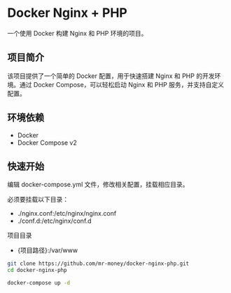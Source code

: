 # Docker Nginx + PHP

一个使用 Docker 构建 Nginx 和 PHP 环境的项目。

## 项目简介

该项目提供了一个简单的 Docker 配置，用于快速搭建 Nginx 和 PHP 的开发环境。通过 Docker Compose，可以轻松启动 Nginx 和 PHP 服务，并支持自定义配置。

## 环境依赖

- Docker
- Docker Compose v2

## 快速开始

编辑 docker-compose.yml 文件，修改相关配置，挂载相应目录。

必须要挂载以下目录：
- ./nginx.conf:/etc/nginx/nginx.conf
- ./conf.d:/etc/nginx/conf.d

项目目录
- {项目路径}:/var/www

```bash
git clone https://github.com/mr-money/docker-nginx-php.git
cd docker-nginx-php

docker-compose up -d